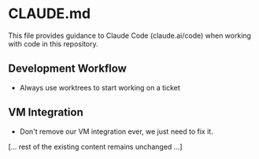 # CLAUDE.md

This file provides guidance to Claude Code (claude.ai/code) when working with code in this repository.

## Development Workflow
- Always use worktrees to start working on a ticket

## VM Integration
- Don't remove our VM integration ever, we just need to fix it.

[... rest of the existing content remains unchanged ...]